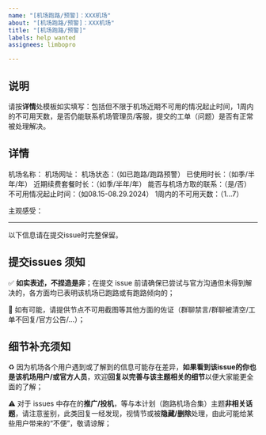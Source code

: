 ```yaml
---
name: "[机场跑路/预警]：XXX机场"
about: "[机场跑路/预警]：XXX机场"
title: "[机场跑路/预警]"
labels: help wanted
assignees: limbopro

---
```


## 说明

请按**详情**处模板如实填写：包括但不限于机场近期不可用的情况起止时间，1周内的不可用天数，是否仍能联系机场管理员/客服，提交的工单（问题）是否有正常被处理解决。

## 详情

机场名称：
机场网址：
机场状态：（如已跑路/跑路预警）
已使用时长：（如季/半年/年）
近期续费套餐时长：（如季/半年/年）
能否与机场方取的联系：（是/否）
不可用情况起止时间：（如08.15-08.29.2024）
1周内的不可用天数：（1...7）

主观感受：

---

以下信息请在提交issue时完整保留。

## 提交issues 须知

✅ **如实表述，不捏造是非**；在提交 issue 前请确保已尝试与官方沟通但未得到解决的，各方面均已表明该机场已跑路或有跑路倾向的；

🔔 如有可能，请提供节点不可用截图等其他方面的佐证（群聊禁言/群聊被清空/工单不回复/官方公告/...）；

## 细节补充须知

♻️ 因为机场各个用户遇到或了解到的信息可能存在差异，**如果看到该issue的你也是该机场用户/或官方人员**，欢迎**回复以完善与该主题相关的细节**以便大家能更全面的了解；

⚠️ 对于 issues 中存在的**推广/投机**，等与本计划（跑路机场合集）主题**非相关话题**，请注意鉴别，此类回复一经发现，视情节或被**隐藏/删除**处理，由此可能给某些用户带来的“不便”，敬请谅解；
